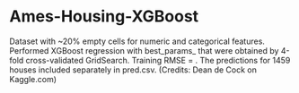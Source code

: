# Ames-Housing-XGBoost
Dataset with ~20% empty cells for numeric and categorical features. Performed XGBoost regression with best_params_ that were obtained by 4-fold cross-validated GridSearch. Training RMSE = . The predictions for 1459 houses included separately in pred.csv. (Credits: Dean de Cock on Kaggle.com)
